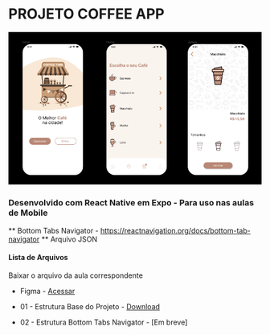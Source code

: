 # PROJETO COFFEE APP
<div align="center"><img src="https://github.com/BrunoWuo/CoffeeApp/blob/main/CoffeeApp.png" width=640></div>

### Desenvolvido com React Native em Expo  - Para uso nas aulas de Mobile
** Bottom Tabs Navigator - https://reactnavigation.org/docs/bottom-tab-navigator
** Arquivo JSON

#### Lista de Arquivos
Baixar o arquivo da aula correspondente
* Figma - [Acessar](https://www.figma.com/design/bcInapaaF8GUxbH47EmQ1C/Coffee-App---Design?m=auto&t=QrtzsWcSQfpTDbpM-6)

* 01 - Estrutura Base do Projeto -  [Download](https://github.com/BrunoWuo/CoffeeApp/archive/refs/heads/01EstruturaBase.zip)
* 02 - Estrutura Bottom Tabs Navigator -  [Em breve]




